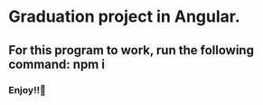 <h1>Graduation project in Angular.</h1>
<h2>For this program to work, run the following command: npm i</h2>
<h3>Enjoy!!🤗</h3>


